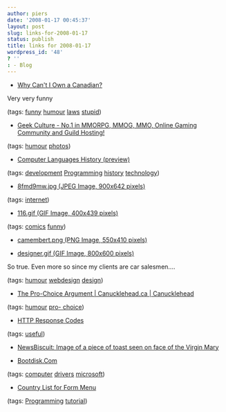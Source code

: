 ```yaml
---
author: piers
date: '2008-01-17 00:45:37'
layout: post
slug: links-for-2008-01-17
status: publish
title: links for 2008-01-17
wordpress_id: '48'
? ''
: - Blog
---
```


  * [Why Can't I Own a Canadian?](http://www.humanistsofutah.org/2002/WhyCantIOwnACanadian_10-02.html)

Very very funny

(tags: [funny](http://del.icio.us/piersk/funny)
[humour](http://del.icio.us/piersk/humour)
[laws](http://del.icio.us/piersk/laws)
[stupid](http://del.icio.us/piersk/stupid))

  * [Geek Culture - No.1 in MMORPG, MMOG, MMO, Online Gaming Community and Guild Hosting!](http://my.mmoabc.com/article/Michael/2193.html?login=no)

(tags: [humour](http://del.icio.us/piersk/humour)
[photos](http://del.icio.us/piersk/photos))

  * [Computer Languages History (preview)](http://www.levenez.com/lang/history.html)

(tags: [development](http://del.icio.us/piersk/development)
[Programming](http://del.icio.us/piersk/Programming)
[history](http://del.icio.us/piersk/history)
[technology](http://del.icio.us/piersk/technology))

  * [8fmd9mw.jpg (JPEG Image, 900x642 pixels)](http://i11.tinypic.com/8fmd9mw.jpg)

(tags: [internet](http://del.icio.us/piersk/internet))

  * [116.gif (GIF Image, 400x439 pixels)](http://www.wanderingpandacomics.com/mrgoh/comics/116.gif)

(tags: [comics](http://del.icio.us/piersk/comics)
[funny](http://del.icio.us/piersk/funny))

  * [camembert.png (PNG Image, 550x410 pixels)](http://blog.alsacreations.com/images/camembert.png)

  * [designer.gif (GIF Image, 800x600 pixels)](http://www.fukung.net/images/2674/designer.gif)

So true. Even more so since my clients are car salesmen....

(tags: [humour](http://del.icio.us/piersk/humour)
[webdesign](http://del.icio.us/piersk/webdesign)
[design](http://del.icio.us/piersk/design))

  * [The Pro-Choice Argument | Canucklehead.ca | Canucklehead](http://www.canucklehead.ca/look/pro-choice.html)

(tags: [humour](http://del.icio.us/piersk/humour) [pro-
choice](http://del.icio.us/piersk/pro-choice))

  * [HTTP Response Codes](http://libraries.ucsd.edu/about/tools/http-response-codes.html)

(tags: [useful](http://del.icio.us/piersk/useful))

  * [NewsBiscuit: Image of a piece of toast seen on face of the Virgin Mary](http://newsbiscuit.com/article/image-of-a-piece-of-toast-seen-on-face-of-the-virgin-mary)

  * [Bootdisk.Com](http://bootdisk.com/)

(tags: [computer](http://del.icio.us/piersk/computer)
[drivers](http://del.icio.us/piersk/drivers)
[microsoft](http://del.icio.us/piersk/microsoft))

  * [Country List for Form Menu](http://www.mediacollege.com/internet/samples/html/country-list.html)

(tags: [Programming](http://del.icio.us/piersk/Programming)
[tutorial](http://del.icio.us/piersk/tutorial))

